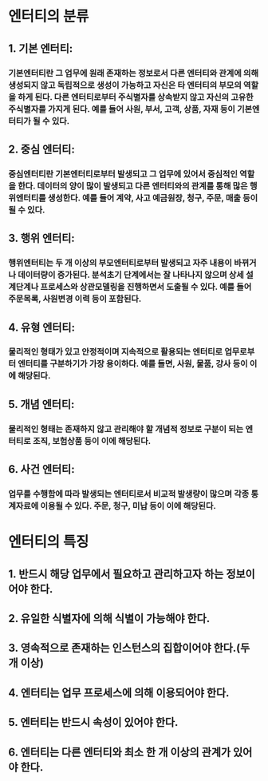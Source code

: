 # 엔터티의 분류

## 	1. 기본 엔터티:

### 		기본엔터티란 그 업무에 원래 존재하는 정보로서 다른 엔터티와 관계에 의해 생성되지 않고 독립적으로 생성이 가능하고 자신은 타 엔터티의 부모의 역할을 하게 된다. 다른 엔터티로부터 주식별자를 상속받지 않고 자신의 고유한 주식별자를 가지게 된다. 예를 들어 사원, 부서, 고객, 상품, 자재 등이 기본엔터티가 될 수 있다.

## 	2. 중심 엔터티:

### 		중심엔터티란 기본엔터티로부터 발생되고 그 업무에 있어서 중심적인 역할을 한다. 데이터의 양이 많이 발생되고 다른 엔터티와의 관계를 통해 많은 행위엔터티를 생성한다. 예를 들어 계약, 사고 예금원장, 청구, 주문, 매출 등이 될 수 있다.

## 	3. 행위 엔터티:

### 		행위엔터티는 두 개 이상의 부모엔터티로부터 발생되고 자주 내용이 바뀌거나 데이터량이 증가된다. 분석초기 단계에서는 잘 나타나지 않으며 상세 설계단계나 프로세스와 상관모델링을 진행하면서 도출될 수 있다. 예를 들어 주문목록, 사원변경 이력 등이 포함된다.

## 	4. 유형 엔터티:

### 		물리적인 형태가 있고 안정적이며 지속적으로 활용되는 엔터티로 업무로부터 엔터티를 구분하기가 가장 용이하다. 예를 들면, 사원, 물품, 강사 등이 이에 해당된다.

## 	5. 개념 엔터티:

### 		물리적인 형태는 존재하지 않고 관리해야 할 개념적 정보로 구분이 되는 엔터티로 조직, 보험상품 등이 이에 해당된다.

## 	6. 사건 엔터티:

### 		업무를 수행함에 따라 발생되는 엔터티로서 비교적 발생량이 많으며 각종 통계자료에 이용될 수 있다. 주문, 청구, 미납 등이 이에 해당된다.





# 엔터티의 특징

## 	1. 반드시 해당 업무에서 필요하고 관리하고자 하는 정보이어야 한다.

## 	2. 유일한 식별자에 의해 식별이 가능해야 한다.

## 	3.  영속적으로 존재하는 인스턴스의 집합이어야 한다.(두 개 이상)

## 	4. 엔터티는 업무 프로세스에 의해 이용되어야 한다.

## 	5. 엔터티는 반드시 속성이 있어야 한다.

## 	6. 엔터티는 다른 엔터티와 최소 한 개 이상의 관계가 있어야 한다.

